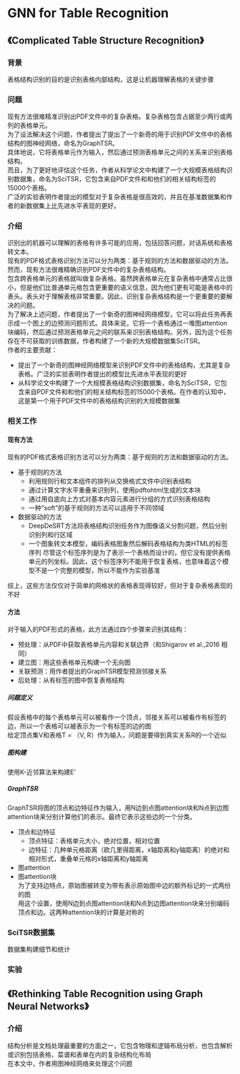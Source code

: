 # GNN for Table Recognition
## 《Complicated Table Structure Recognition》
### 背景
表格结构识别的目的是识别表格内部结构，这是让机器理解表格的关键步骤
### 问题
现有方法很难精准识别出PDF文件中的复杂表格。复杂表格包含占据至少两行或两列的表格单元。  
为了设法解决这个问题，作者提出了提出了一个新奇的用于识别PDF文件中的表格结构的图神经网络，命名为GraphTSR。  
具体地说，它将表格单元作为输入，然后通过预测表格单元之间的关系来识别表格结构。  
而且，为了更好地评估这个任务，作者从科学论文中构建了一个大规模表格结构识别数据集，命名为SciTSR，它包含来自PDF文件和和他们的相关结构标签的15000个表格。  
广泛的实验表明作者提出的模型对于复杂表格是很高效的，并且在基准数据集和作者的新数据集上比先进水平表现的更好。
### 介绍
识别出的机器可以理解的表格有许多可能的应用，包括回答问题，对话系统和表格转文本。  
现有的PDF格式表格识别方法可以分为两类：基于规则的方法和数据驱动的方法。然而，现有方法很难精确识别PDF文件中的复杂表格结构。  
包含跨表格单元的表格就叫做复杂表格。虽然跨表格单元在复杂表格中通常占比很小，但是他们比普通单元格包含更重要的语义信息，因为他们更有可能是表格中的表头。表头对于理解表格非常重要。因此，识别复杂表格结构是一个更重要的要解决的问题。  
为了解决上述问题，作者提出了一个新奇的图神经网络模型，它可以将此任务再表示成一个图上的边预测问题形式。具体来说，它将一个表格通过一堆图attention块编码，然后通过预测表格单元之间的联系来识别表格结构。另外，因为这个任务存在不可获取的训练数据，作者构建了一个新的大规模数据集SciTSR。  
作者的主要贡献：
+ 提出了一个新奇的图神经网络模型来识别PDF文件中的表格结构，尤其是复杂表格。广泛的实验表明作者提出的模型比先进水平表现的更好
+ 从科学论文中构建了一个大规模表格结构识别数据集，命名为SciTSR，它包含来自PDF文件和和他们的相关结构标签的15000个表格。在作者的认知中，这是第一个用于PDF文件中的表格结构识别的大规模数据集
### 相关工作
#### 现有方法
现有的PDF格式表格识别方法可以分为两类：基于规则的方法和数据驱动的方法。
+ 基于规则的方法
  + 利用规则行和文本组件的排列从交换格式文件中识别表结构
  + 通过计算文字水平重叠来识别列，使用pdftohtml生成的文本块
  + 通过用自底向上方式对基本内容元素进行分组的方式识别表格结构
  + 一种“soft”的基于规则的方法可以适用于不同领域
+ 数据驱动的方法
  + DeepDeSRT方法将表格结构识别任务作为图像语义分割问题，然后分别识别列和行区域
  + 一个图象转文本模型，编码表格图象然后解码表格结构为类HTML的标签序列
  尽管这个标签序列是为了表示一个表格而设计的，但它没有提供表格单元的列坐标。因此，这个标签序列不能用于恢复表格，也意味着这个模型不是一个完整的模型，所以不能作为实验基准

综上，这些方法仅仅对于简单的网格状的表格表现得较好，但对于复杂表格表现的不好
#### 方法
对于输入的PDF形式的表格，此方法通过四个步骤来识别其结构：
+ 预处理：从PDF中获取表格单元内容和关联边界（和Shigarov et al.,2016 相同）
+ 建立图：用这些表格单元构建一个无向图
+ 关联预测：用作者提出的GraphTSR模型预测邻接关系
+ 后处理：从有标签的图中恢复表格结构
##### 问题定义
假设表格中的每个表格单元可以被看作一个顶点，邻接关系可以被看作有标签的边，所以一个表格可以被表示为一个有标签的边的图  
给定顶点集V和表格T = （V, R）作为输入，问题是要得到真实关系R的一个近似
##### 图构建
使用K-近邻算法来构建E'
##### GraphTSR
GraphTSR将图的顶点和边特征作为输入，用N边到点图attention块和N点到边图attention块来分别计算他们的表示。最终它表示这些边的一个分类。
+ 顶点和边特征
  + 顶点特征：表格单元大小，绝对位置，相对位置 
  + 边特征：几种单元格距离（欧几里得距离，x轴距离和y轴距离）的绝对和相对形式，重叠单元格的x轴距离和y轴距离
+ 图attention
+ 图attention块  
  为了支持边特点，原始图被转变为带有表示原始图中边的额外标记的一式两份的图  
  用这个设置，使用N边到点图attention块和N点到边图attention块来分别编码顶点和边。这两种attention块的计算是对称的
### SciTSR数据集
数据集构建细节和统计
### 实验

## 《Rethinking Table Recognition using Graph Neural Networks》
### 介绍
结构分析是文档处理最重要的方面之一，它包含物理和逻辑布局分析，也包含解析或识别包括表格、菜谱和表单在内的复杂结构化布局  
在本文中，作者用图神经网络来处理这个问题